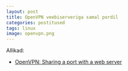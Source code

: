 ```yaml
---
layout: post
title: OpenVPN veebiserveriga samal pordil
categories: postitused
tags: linux
image: openvpn.png
---
```


Allikad:

* [OpenVPN: Sharing a port with a web server](http://www.vpntutorials.com/tutorials/openvpn-sharing-a-port-with-a-webserver-on-port-80-443/)
